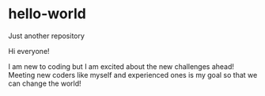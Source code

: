 # hello-world
Just another repository 

Hi everyone!

I am new to coding but I am excited about the new challenges ahead!
Meeting new coders like myself and experienced ones is my goal so that we can change the world!
